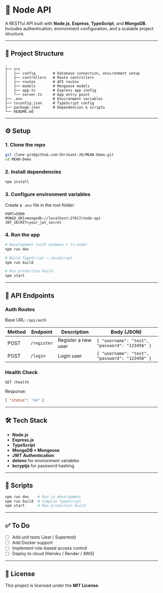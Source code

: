 # 🚀 Node API

A RESTful API built with **Node.js**, **Express**, **TypeScript**, and **MongoDB**.
Includes authentication, environment configuration, and a scalable project structure.

---

## 📂 Project Structure

```
.
├── src
│   ├── config        # Database connection, environment setup
│   ├── controllers   # Route controllers
│   ├── routes        # API routes
│   ├── models        # Mongoose models
│   ├── app.ts        # Express app config
│   └── server.ts     # App entry point
├── .env              # Environment variables
├── tsconfig.json     # TypeScript config
├── package.json      # Dependencies & scripts
└── README.md
```

---

## ⚙️ Setup

### 1. Clone the repo

```bash
git clone git@github.com:Shrikant-28/MEAN-Demo.git
cd MEAN-Demo
```

### 2. Install dependencies

```bash
npm install
```

### 3. Configure environment variables

Create a `.env` file in the root folder:

```env
PORT=5000
MONGO_URI=mongodb://localhost:27017/node-api
JWT_SECRET=your_jwt_secret
```

### 4. Run the app

```bash
# Development (with nodemon + ts-node)
npm run dev

# Build TypeScript → JavaScript
npm run build

# Run production build
npm start
```

---

## 🔑 API Endpoints

### Auth Routes

Base URL: `/api/auth`

| Method | Endpoint    | Description         | Body (JSON)                                    |
| ------ | ----------- | ------------------- | ---------------------------------------------- |
| POST   | `/register` | Register a new user | `{ "username": "test", "password": "123456" }` |
| POST   | `/login`    | Login user          | `{ "username": "test", "password": "123456" }` |

### Health Check

```http
GET /health
```

Response:

```json
{ "status": "ok" }
```

---

## 🛠️ Tech Stack

* **Node.js**
* **Express.js**
* **TypeScript**
* **MongoDB + Mongoose**
* **JWT Authentication**
* **dotenv** for environment variables
* **bcryptjs** for password hashing

---

## 📜 Scripts

```bash
npm run dev    # Run in development
npm run build  # Compile TypeScript
npm start      # Run production build
```

---

## ✅ To Do

* [ ] Add unit tests (Jest / Supertest)
* [ ] Add Docker support
* [ ] Implement role-based access control
* [ ] Deploy to cloud (Heroku / Render / AWS)

---

## 📄 License

This project is licensed under the **MIT License**.

